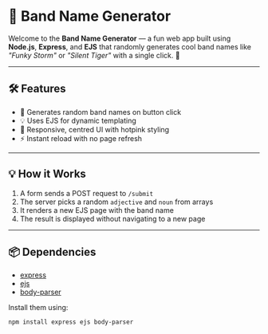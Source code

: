 # 🎸 Band Name Generator

Welcome to the **Band Name Generator** — a fun web app built using **Node.js**, **Express**, and **EJS** that randomly generates cool band names like _"Funky Storm"_ or _"Silent Tiger"_ with a single click. 🤘

---

## 🛠️ Features

- 🎲 Generates random band names on button click
- 💡 Uses EJS for dynamic templating
- 🎨 Responsive, centred UI with hotpink styling
- ⚡ Instant reload with no page refresh

---

## 💡 How it Works

1. A form sends a POST request to `/submit`
2. The server picks a random `adjective` and `noun` from arrays
3. It renders a new EJS page with the band name
4. The result is displayed without navigating to a new page

---

## 📦 Dependencies

- [express](https://www.npmjs.com/package/express)
- [ejs](https://www.npmjs.com/package/ejs)
- [body-parser](https://www.npmjs.com/package/body-parser)

Install them using:

```bash
npm install express ejs body-parser
